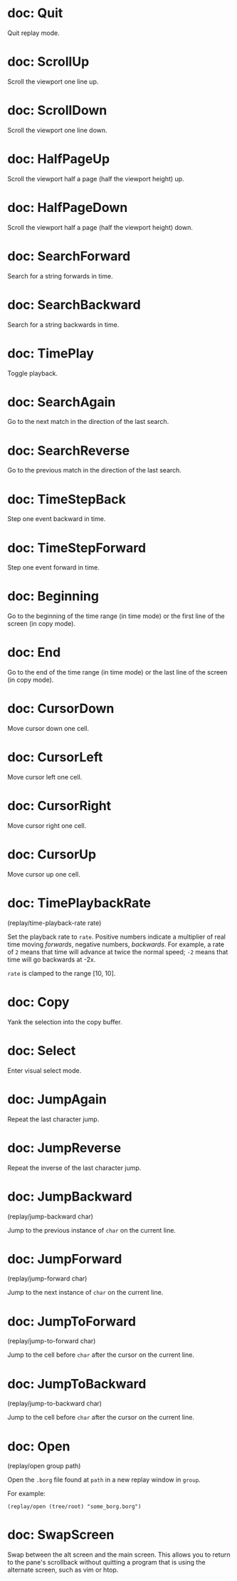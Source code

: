 # doc: Quit

Quit replay mode.

# doc: ScrollUp

Scroll the viewport one line up.

# doc: ScrollDown

Scroll the viewport one line down.

# doc: HalfPageUp

Scroll the viewport half a page (half the viewport height) up.

# doc: HalfPageDown

Scroll the viewport half a page (half the viewport height) down.

# doc: SearchForward

Search for a string forwards in time.

# doc: SearchBackward

Search for a string backwards in time.

# doc: TimePlay

Toggle playback.

# doc: SearchAgain

Go to the next match in the direction of the last search.

# doc: SearchReverse

Go to the previous match in the direction of the last search.

# doc: TimeStepBack

Step one event backward in time.

# doc: TimeStepForward

Step one event forward in time.

# doc: Beginning

Go to the beginning of the time range (in time mode) or the first line of the screen (in copy mode).

# doc: End

Go to the end of the time range (in time mode) or the last line of the screen (in copy mode).

# doc: CursorDown

Move cursor down one cell.

# doc: CursorLeft

Move cursor left one cell.

# doc: CursorRight

Move cursor right one cell.

# doc: CursorUp

Move cursor up one cell.

# doc: TimePlaybackRate

(replay/time-playback-rate rate)

Set the playback rate to `rate`. Positive numbers indicate a multiplier of real time moving _forwards_, negative numbers, _backwards_. For example, a rate of `2` means that time will advance at twice the normal speed; `-2` means that time will go backwards at -2x.

`rate` is clamped to the range [10, 10].

# doc: Copy

Yank the selection into the copy buffer.

# doc: Select

Enter visual select mode.

# doc: JumpAgain

Repeat the last character jump.

# doc: JumpReverse

Repeat the inverse of the last character jump.

# doc: JumpBackward

(replay/jump-backward char)

Jump to the previous instance of `char` on the current line.

# doc: JumpForward

(replay/jump-forward char)

Jump to the next instance of `char` on the current line.

# doc: JumpToForward

(replay/jump-to-forward char)

Jump to the cell before `char` after the cursor on the current line.

# doc: JumpToBackward

(replay/jump-to-backward char)

Jump to the cell before `char` after the cursor on the current line.

# doc: Open

(replay/open group path)

Open the `.borg` file found at `path` in a new replay window in `group`.

For example:

```janet
(replay/open (tree/root) "some_borg.borg")
```

# doc: SwapScreen

Swap between the alt screen and the main screen. This allows you to return to the pane's scrollback without quitting a program that is using the alternate screen, such as vim or htop.
